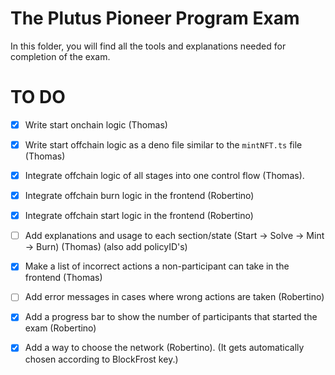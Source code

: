 # The Plutus Pioneer Program Exam
In this folder, you will find all the tools and explanations needed for completion of the exam. 

# TO DO

- [x] Write start onchain logic (Thomas)
- [x] Write start offchain logic as a deno file similar to the `mintNFT.ts` file (Thomas)
- [x] Integrate offchain logic of all stages into one control flow (Thomas).
- [x] Integrate offchain burn logic in the frontend (Robertino)
- [x] Integrate offchain start logic in the frontend (Robertino)
- [ ] Add explanations and usage to each section/state (Start -> Solve -> Mint -> Burn) (Thomas) (also add policyID's)
- [x] Make a list of incorrect actions a non-participant can take in the frontend (Thomas)
- [ ] Add error messages in cases where wrong actions are taken (Robertino)
- [x] Add a progress bar to show the number of participants that started the exam (Robertino)
- [x] Add a way to choose the network (Robertino). (It gets automatically chosen according to BlockFrost key.)

